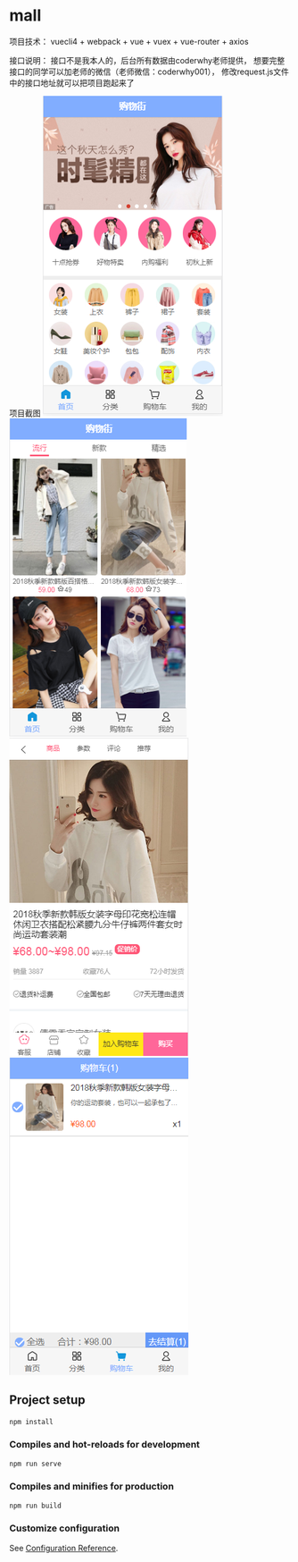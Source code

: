 # mall

项目技术：
vuecli4 + webpack + vue + vuex + vue-router + axios
 
接口说明：
接口不是我本人的，后台所有数据由coderwhy老师提供，
想要完整接口的同学可以加老师的微信（老师微信：coderwhy001），
修改request.js文件中的接口地址就可以把项目跑起来了
  
项目截图
![页面截图](image/首页.png)
![页面截图](image/首页上拉.png)
![页面截图](image/详情页.png)
![页面截图](image/购物车.png)


## Project setup
```
npm install
```

### Compiles and hot-reloads for development
```
npm run serve
```

### Compiles and minifies for production
```
npm run build
```

### Customize configuration
See [Configuration Reference](https://cli.vuejs.org/config/).
